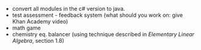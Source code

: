 * convert all modules in the c# version to java.
* test assessment - feedback system (what should you work on: give Khan Academy video)
* math game
* chemistry eq. balancer (using technique described in *Elementary Linear Algebra*, section 1.8)
